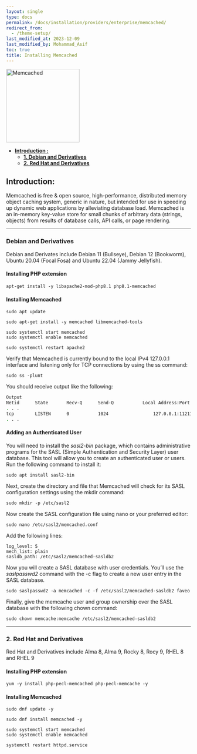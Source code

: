 ```yaml
---
layout: single
type: docs
permalink: /docs/installation/providers/enterprise/memcached/
redirect_from:
  - /theme-setup/
last_modified_at: 2023-12-09
last_modified_by: Mohammad_Asif
toc: true
title: Installing Memcached
---
```

<img alt="Memcached" src="https://cdn.icon-icons.com/icons2/2699/PNG/512/memcached_logo_icon_170963.png" width="200"  />


- [<strong>Introduction :</strong>](#introduction-) 
    - [<strong>1. Debian and Derivatives</strong>](#1-debian-and-derivatives)
    - [<strong>2. Red Hat and Derivatives</strong>](#2-redhat-and-derivatives)

<a id="introduction-" name="introduction-"></a>

## <strong>Introduction:</strong>

Memcached is free & open source, high-performance, distributed memory object caching system, generic in nature, but intended for use in speeding up dynamic web applications by alleviating database load. Memcached is an in-memory key-value store for small chunks of arbitrary data (strings, objects) from results of database calls, API calls, or page rendering.

---

<a id="1-debian-and-derivatives" name="1-debian-and-derivatives"></a>

### <strong>Debian and Derivatives</strong>

Debian and Derivates include Debian 11 (Bullseye), Debian 12 (Bookworm),  Ubuntu 20.04 (Focal Fosa) and Ubuntu 22.04 (Jammy Jellyfish).

#### Installing PHP extension

```
apt-get install -y libapache2-mod-php8.1 php8.1-memcached
```

#### Installing Memcached

```
sudo apt update
```

```
sudo apt-get install -y memcached libmemcached-tools
```

```
sudo systemctl start memcached
sudo systemctl enable memcached
```

```
sudo systemctl restart apache2
```

Verify that Memcached is currently bound to the local IPv4 127.0.0.1 interface and listening only for TCP connections by using the ss command:

```
sudo ss -plunt
```

You should receive output like the following:

```sh
Output
Netid      State       Recv-Q      Send-Q           Local Address:Port             Peer Address:Port      Process                                         
. . .
tcp        LISTEN      0           1024                 127.0.0.1:11211                 0.0.0.0:*          users:(("memcached",pid=8889,fd=26))
. . .
```

#### Adding an Authenticated User
You will need to install the *sasl2-bin* package, which contains administrative programs for the SASL (Simple Authentication and Security Layer) user database. This tool will allow you to create an authenticated user or users. Run the following command to install it:

```
sudo apt install sasl2-bin
```

Next, create the directory and file that Memcached will check for its SASL configuration settings using the mkdir command:

```
sudo mkdir -p /etc/sasl2
```

Now create the SASL configuration file using nano or your preferred editor:

```
sudo nano /etc/sasl2/memcached.conf
```

Add the following lines:

```
log_level: 5
mech_list: plain
sasldb_path: /etc/sasl2/memcached-sasldb2
```

Now you will create a SASL database with user credentials. You’ll use the *saslpasswd2* command with the -c flag to create a new user entry in the SASL database.

```
sudo saslpasswd2 -a memcached -c -f /etc/sasl2/memcached-sasldb2 faveo
```

Finally, give the memcache user and group ownership over the SASL database with the following chown command:

```
sudo chown memcache:memcache /etc/sasl2/memcached-sasldb2
```


---


<a id="2-redhat-and-derivatives" name="2-redhat-and-derivatives"></a>

### <strong>2. Red Hat and Derivatives</strong>

Red Hat and Derivatives include Alma 8, Alma 9, Rocky 8, Rocy 9, RHEL 8 and RHEL 9

#### Installing PHP extension

```
yum -y install php-pecl-memcached php-pecl-memcache -y
```

#### Installing Memcached

```
sudo dnf update -y
```

```
sudo dnf install memcached -y
```

```
sudo systemctl start memcached
sudo systemctl enable memcached
```

```
systemctl restart httpd.service
```

